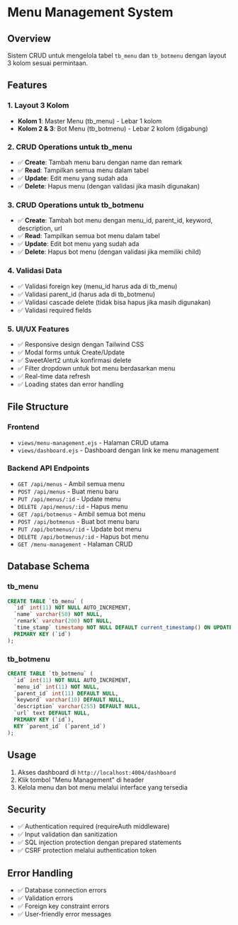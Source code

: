 # Menu Management System

## Overview

Sistem CRUD untuk mengelola tabel `tb_menu` dan `tb_botmenu` dengan layout 3 kolom sesuai permintaan.

## Features

### 1. Layout 3 Kolom

- **Kolom 1**: Master Menu (tb_menu) - Lebar 1 kolom
- **Kolom 2 & 3**: Bot Menu (tb_botmenu) - Lebar 2 kolom (digabung)

### 2. CRUD Operations untuk tb_menu

- ✅ **Create**: Tambah menu baru dengan name dan remark
- ✅ **Read**: Tampilkan semua menu dalam tabel
- ✅ **Update**: Edit menu yang sudah ada
- ✅ **Delete**: Hapus menu (dengan validasi jika masih digunakan)

### 3. CRUD Operations untuk tb_botmenu

- ✅ **Create**: Tambah bot menu dengan menu_id, parent_id, keyword, description, url
- ✅ **Read**: Tampilkan semua bot menu dalam tabel
- ✅ **Update**: Edit bot menu yang sudah ada
- ✅ **Delete**: Hapus bot menu (dengan validasi jika memiliki child)

### 4. Validasi Data

- ✅ Validasi foreign key (menu_id harus ada di tb_menu)
- ✅ Validasi parent_id (harus ada di tb_botmenu)
- ✅ Validasi cascade delete (tidak bisa hapus jika masih digunakan)
- ✅ Validasi required fields

### 5. UI/UX Features

- ✅ Responsive design dengan Tailwind CSS
- ✅ Modal forms untuk Create/Update
- ✅ SweetAlert2 untuk konfirmasi delete
- ✅ Filter dropdown untuk bot menu berdasarkan menu
- ✅ Real-time data refresh
- ✅ Loading states dan error handling

## File Structure

### Frontend

- `views/menu-management.ejs` - Halaman CRUD utama
- `views/dashboard.ejs` - Dashboard dengan link ke menu management

### Backend API Endpoints

- `GET /api/menus` - Ambil semua menu
- `POST /api/menus` - Buat menu baru
- `PUT /api/menus/:id` - Update menu
- `DELETE /api/menus/:id` - Hapus menu
- `GET /api/botmenus` - Ambil semua bot menu
- `POST /api/botmenus` - Buat bot menu baru
- `PUT /api/botmenus/:id` - Update bot menu
- `DELETE /api/botmenus/:id` - Hapus bot menu
- `GET /menu-management` - Halaman CRUD

## Database Schema

### tb_menu

```sql
CREATE TABLE `tb_menu` (
  `id` int(11) NOT NULL AUTO_INCREMENT,
  `name` varchar(50) NOT NULL,
  `remark` varchar(200) NOT NULL,
  `time_stamp` timestamp NOT NULL DEFAULT current_timestamp() ON UPDATE current_timestamp(),
  PRIMARY KEY (`id`)
);
```

### tb_botmenu

```sql
CREATE TABLE `tb_botmenu` (
  `id` int(11) NOT NULL AUTO_INCREMENT,
  `menu_id` int(11) NOT NULL,
  `parent_id` int(11) DEFAULT NULL,
  `keyword` varchar(10) DEFAULT NULL,
  `description` varchar(255) DEFAULT NULL,
  `url` text DEFAULT NULL,
  PRIMARY KEY (`id`),
  KEY `parent_id` (`parent_id`)
);
```

## Usage

1. Akses dashboard di `http://localhost:4004/dashboard`
2. Klik tombol "Menu Management" di header
3. Kelola menu dan bot menu melalui interface yang tersedia

## Security

- ✅ Authentication required (requireAuth middleware)
- ✅ Input validation dan sanitization
- ✅ SQL injection protection dengan prepared statements
- ✅ CSRF protection melalui authentication token

## Error Handling

- ✅ Database connection errors
- ✅ Validation errors
- ✅ Foreign key constraint errors
- ✅ User-friendly error messages
